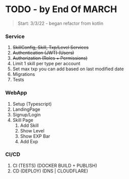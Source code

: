 # TODO - by End Of MARCH

> Start: 3/3/22 - began refactor from kotlin

### Service

1. ~~SkillConfig, Skill, Txp/Level Services~~
2. ~~Authentication (JWT) (Users)~~
3. ~~Authorization (Roles + Permissions)~~
4. Limit 1 skill per type per account
7. Set max txp you can add based on last modified date
5. Migrations
6. Tests


### WebApp

1. Setup (Typescript)
2. LandingPage
3. Signup/Login
4. Skill Page
   1. Add Skill
   2. Show Level
   3. Show EXP Bar
   4. Add Exp

### CI/CD

1. CI (TESTS) (DOCKER BUILD + PUBLISH)
2. CD (DEPLOY) (DNS | CLOUDFLARE)
